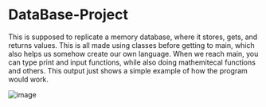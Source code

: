 # DataBase-Project
This is supposed to replicate a memory database, where it stores, gets, and returns values. This is all made using classes before getting to main, which also helps us somehow create our own language. When we reach main, you can type print and input functions, while also doing mathemitecal functions and others.
This output just shows a simple example of how the program would work.






![image](https://github.com/user-attachments/assets/ec4b52df-f5d5-4abd-98ed-b6c69d05fcd9)
